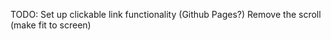 TODO:
    Set up clickable link functionality (Github Pages?)
    Remove the scroll (make fit to screen)
    